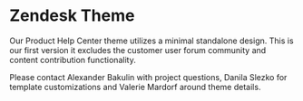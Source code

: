 # Zendesk Theme

Our Product Help Center theme utilizes a minimal standalone design. This is our first version it excludes the customer user forum community and content contribution functionality. 

Please contact Alexander Bakulin with project questions, Danila Slezko for template customizations and Valerie Mardorf around theme details.
